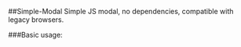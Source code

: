 ##Simple-Modal
Simple JS modal, no dependencies, compatible with legacy browsers.

###Basic usage:

